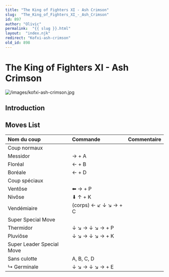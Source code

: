 ```yaml
---
title: "The King of Fighters XI - Ash Crimson"
slug:  "The_King_of_Fighters_XI_-_Ash_Crimson"
id: 897
author: "Olivic"
permalink:  "{{ slug }}.html"
layout:  "index.njk"
redirect: "Kofxi-ash-crimson"
old_id: 898
---
```


# The King of Fighters XI - Ash Crimson

![](/images/kofxi-ash-crimson.jpg "/images/kofxi-ash-crimson.jpg")

## Introduction

## Moves List

| Nom du coup               | Commande              | Commentaire |
|:--------------------------|:----------------------|:------------|
| Coup normaux              |                       |             |
| Messidor                  | → + A                 |             |
| Floréal                   | ← + B                 |             |
| Boréale                   | ← + D                 |             |
| Coup spéciaux             |                       |             |
| Ventôse                   | ⬅ → + P               |             |
| Nivôse                    | ⬇ ↑ + K               |             |
| Vendémiaire               | (corps) ← ↙ ↓ ↘ → + C |             |
| Super Special Move        |                       |             |
| Thermidor                 | ↓ ↘ → ↓ ↘ → + P       |             |
| Pluviôse                  | ↓ ↘ → ↓ ↘ → + K       |             |
| Super Leader Special Move |                       |             |
| Sans culotte              | A, B, C, D            |             |
| ↳ Germinale               | ↓ ↘ → ↓ ↘ → + E       |             |
